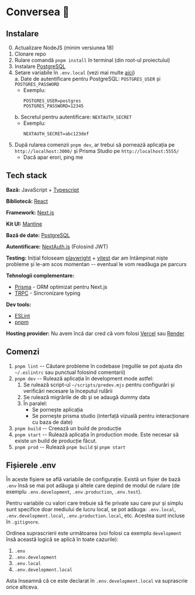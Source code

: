 # Conversea 🌊

## Instalare

0.  Actualizare NodeJS (minim versiunea 18)
1.  Clonare repo
2.  Rulare comandă `pnpm install` în terminal (din root-ul proiectului)
3.  Instalare [PostgreSQL](https://www.postgresql.org/)
4.  Setare variabile în `.env.local` (vezi mai multe [aici](#fișierele-env))\
    a. Date de autentificare pentru PostgreSQL: `POSTGRES_USER` și `POSTGRES_PASSWORD`
    - Exemplu:
        ```
        POSTGRES_USER=postgres
        POSTGRES_PASSWORD=12345
        ```
    b. Secretul pentru autentificare: `NEXTAUTH_SECRET`
    - Exemplu:
        ```
        NEXTAUTH_SECRET=abc123def
        ```
5.  După rularea comenzii `pnpm dev`, ar trebui să pornează aplicația pe `http://localhost:3000/` și Prisma Studio pe `http://localhost:5555/`
    - Dacă apar erori, ping me

## Tech stack

**Bază:** JavaScript + [Typescript](https://www.typescriptlang.org/)

**Bibliotecă:** [React](https://reactjs.org/)

**Framework:** [Next.js](https://nextjs.org/)

**Kit UI:** [Mantine](https://mantine.dev/)

**Bază de date:** [PostgreSQL](https://www.postgresql.org/)

**Autentificare:** [NextAuth.js](https://next-auth.js.org/) (Folosind JWT)

**Testing:** Inițial foloseam [playwright](https://playwright.dev/) + [vitest](https://vitest.dev/) dar am întâmpinat niște probleme și le-am scos momentan -- eventual le vom readăuga pe parcurs

**Tehnologii complementare:**

- [Prisma](https://www.prisma.io/) - ORM optimizat pentru Next.js
- [TRPC](https://trpc.io/) - Sincronizare typing

**Dev tools:**

- [ESLint](https://eslint.org/)
- [pnpm](https://pnpm.io/)

**Hosting provider:** Nu avem încă dar cred că vom folosi [Vercel](https://vercel.com/) sau [Render](https://render.com/)

## Comenzi

1. `pnpm lint` -- Căutare probleme în codebase (regulile se pot ajusta din `~/.eslintrc` sau punctual folosind comentarii)
2. `pnpm dev` -- Rulează aplicația în development mode astfel:
   1. Se rulează script-ul `~/scripts/predev.mjs` pentru configurări și verificări necesare la începutul rulării
   2. Se rulează migrările de db și se adaugă dummy data
   3. În paralel:
      - Se pornește aplicația
      - Se pornește prisma studio (interfață vizuală pentru interacționare cu baza de date)
3. `pnpm build` -- Creează un build de producție
4. `pnpm start` -- Rulează aplicația în production mode. Este necesar să existe un build de producție făcut.
5. `pnpm prod` -- Rulează `pnpm build` și `pnpm start`

## Fișierele .env

În aceste fișiere se află variabile de configurație. Există un fișier de bază `.env` însă se mai pot adăuga și altele care depind de modul de rulare (de exemplu `.env.development`, `.env.production`, `.env.test`).

Pentru variabile cu valori care trebuie să fie private sau care pur și simplu sunt specifice doar mediului de lucru local, se pot adăuga: `.env.local`, `.env.development.local`, `.env.production.local`, etc. Acestea sunt incluse în `.gitignore`.

Ordinea suprascrierii este următoarea (voi folosi ca exemplu `development` însă această logică se aplică în toate cazurile):

1. `.env`
2. `.env.development`
3. `.env.local`
4. `.env.development.local`

Asta înseamnă că ce este declarat în `.env.development.local` va suprascrie orice altceva.
